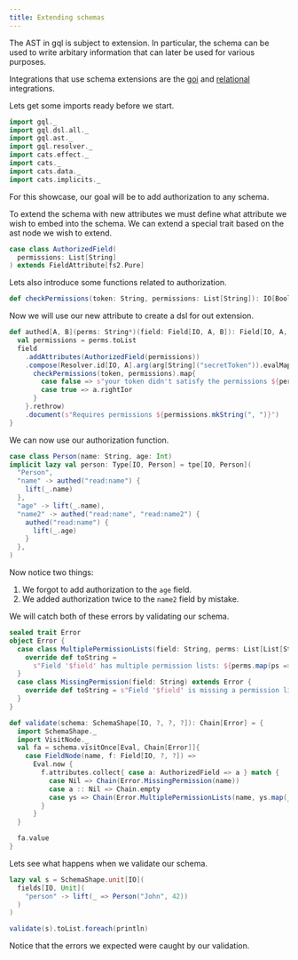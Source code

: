 ```yaml
---
title: Extending schemas
---
```

The AST in gql is subject to extension.
In particular, the schema can be used to write arbitary information that can later be used for various purposes.

Integrations that use schema extensions are the [goi](../integrations/goi) and [relational](../integrations/relational) integrations.

Lets get some imports ready before we start.
```scala mdoc
import gql._
import gql.dsl.all._
import gql.ast._
import gql.resolver._
import cats.effect._
import cats._
import cats.data._
import cats.implicits._
```

For this showcase, our goal will be to add authorization to any schema.

To extend the schema with new attributes we must define what attribute we wish to embed into the schema.
We can extend a special trait based on the ast node we wish to extend.
```scala mdoc
case class AuthorizedField(
  permissions: List[String]
) extends FieldAttribute[fs2.Pure]
```

Lets also introduce some functions related to authorization.
```scala mdoc
def checkPermissions(token: String, permissions: List[String]): IO[Boolean] = ???
```

Now we will use our new attribute to create a dsl for out extension.
```scala mdoc
def authed[A, B](perms: String*)(field: Field[IO, A, B]): Field[IO, A, B] = {
  val permissions = perms.toList
  field
    .addAttributes(AuthorizedField(permissions))
    .compose(Resolver.id[IO, A].arg(arg[String]("secretToken")).evalMap{ case (token, a) =>
      checkPermissions(token, permissions).map{
        case false => s"your token didn't satisfy the permissions ${permissions.mkString(", ")}".leftIor
        case true => a.rightIor
      }
    }.rethrow)
    .document(s"Requires permissions ${permissions.mkString(", ")}")
}
```

We can now use our authorization function.
```scala mdoc
case class Person(name: String, age: Int)
implicit lazy val person: Type[IO, Person] = tpe[IO, Person](
  "Person",
  "name" -> authed("read:name") {
    lift(_.name)
  },
  "age" -> lift(_.name),
  "name2" -> authed("read:name", "read:name2") {
    authed("read:name") {
      lift(_.age)
    }
  },
)
```
Now notice two things:
  1. We forgot to add authorization to the `age` field.
  2. We added authorization twice to the `name2` field by mistake.

We will catch both of these errors by validating our schema.
```scala mdoc
sealed trait Error
object Error {
  case class MultiplePermissionLists(field: String, perms: List[List[String]]) extends Error {
    override def toString = 
      s"Field '$field' has multiple permission lists: ${perms.map(ps => s"{${ps.mkString(",")}}").mkString(", ")}"
  }
  case class MissingPermission(field: String) extends Error {
    override def toString = s"Field '$field' is missing a permission list"
  }
}

def validate(schema: SchemaShape[IO, ?, ?, ?]): Chain[Error] = {
  import SchemaShape._
  import VisitNode._
  val fa = schema.visitOnce[Eval, Chain[Error]]{
    case FieldNode(name, f: Field[IO, ?, ?]) =>
      Eval.now {
        f.attributes.collect{ case a: AuthorizedField => a } match {
          case Nil => Chain(Error.MissingPermission(name))
          case a :: Nil => Chain.empty
          case ys => Chain(Error.MultiplePermissionLists(name, ys.map(_.permissions)))
        }
      }
  }

  fa.value
}
```

Lets see what happens when we validate our schema.
```scala mdoc
lazy val s = SchemaShape.unit[IO](
  fields[IO, Unit](
    "person" -> lift(_ => Person("John", 42))
  )
)

validate(s).toList.foreach(println)
```

Notice that the errors we expected were caught by our validation.